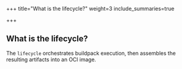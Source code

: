 +++
title="What is the lifecycle?"
weight=3
include_summaries=true

+++

## What is the lifecycle?

The `lifecycle` orchestrates buildpack execution, then assembles the resulting artifacts into an OCI image.

<!--more-->
